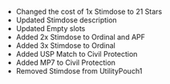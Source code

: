 - Changed the cost of 1x Stimdose to 21 Stars
- Updated Stimdose description
- Updated Empty slots
- Added 2x Stimdose to Ordinal and APF
- Added 3x Stimdose to Ordinal
- Added USP Match to Civil Protection
- Added MP7 to Civil Protection
- Removed Stimdose from UtilityPouch1